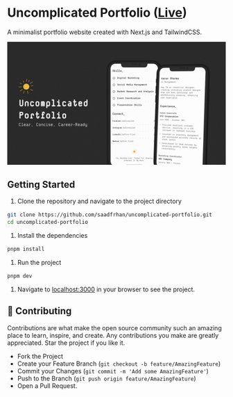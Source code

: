 # Uncomplicated Portfolio ([Live](https://uncomplicated-portfolio.vercel.app/))

A minimalist portfolio website created with Next.js and TailwindCSS.

![Uncomplicated Portfolio](./app/opengraph-image.jpg)

## Getting Started

1. Clone the repository and navigate to the project directory

```bash
git clone https://github.com/saadfrhan/uncomplicated-portfolio.git
cd uncomplicated-portfolio
```

1. Install the dependencies

```bash
pnpm install
```

1. Run the project

```bash
pnpm dev
```

1. Navigate to [localhost:3000](http://localhost:3000) in your browser to see the project.

## 🤝 Contributing

Contributions are what make the open source community such an amazing place to learn, inspire, and create. Any contributions you make are greatly appreciated. Star the project if you like it.

- Fork the Project
- Create your Feature Branch (`git checkout -b feature/AmazingFeature`)
- Commit your Changes (`git commit -m 'Add some AmazingFeature'`)
- Push to the Branch (`git push origin feature/AmazingFeature`)
- Open a Pull Request.
